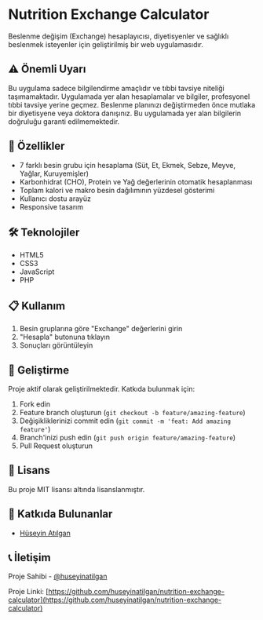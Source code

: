 # Nutrition Exchange Calculator

Beslenme değişim (Exchange) hesaplayıcısı, diyetisyenler ve sağlıklı beslenmek isteyenler için geliştirilmiş bir web uygulamasıdır.

## ⚠️ Önemli Uyarı

Bu uygulama sadece bilgilendirme amaçlıdır ve tıbbi tavsiye niteliği taşımamaktadır. Uygulamada yer alan hesaplamalar ve bilgiler, profesyonel tıbbi tavsiye yerine geçmez. Beslenme planınızı değiştirmeden önce mutlaka bir diyetisyene veya doktora danışınız. Bu uygulamada yer alan bilgilerin doğruluğu garanti edilmemektedir.

## 🎯 Özellikler

- 7 farklı besin grubu için hesaplama (Süt, Et, Ekmek, Sebze, Meyve, Yağlar, Kuruyemişler)
- Karbonhidrat (CHO), Protein ve Yağ değerlerinin otomatik hesaplanması
- Toplam kalori ve makro besin dağılımının yüzdesel gösterimi
- Kullanıcı dostu arayüz
- Responsive tasarım

## 🛠️ Teknolojiler

- HTML5
- CSS3
- JavaScript
- PHP

## 📋 Kullanım

1. Besin gruplarına göre "Exchange" değerlerini girin
2. "Hesapla" butonuna tıklayın
3. Sonuçları görüntüleyin

## 🔄 Geliştirme

Proje aktif olarak geliştirilmektedir. Katkıda bulunmak için:

1. Fork edin
2. Feature branch oluşturun (`git checkout -b feature/amazing-feature`)
3. Değişikliklerinizi commit edin (`git commit -m 'feat: Add amazing feature'`)
4. Branch'inizi push edin (`git push origin feature/amazing-feature`)
5. Pull Request oluşturun

## 📝 Lisans

Bu proje MIT lisansı altında lisanslanmıştır.

## 👥 Katkıda Bulunanlar

- [Hüseyin Atılgan](https://github.com/huseyinatilgan)

## 📞 İletişim

Proje Sahibi - [@huseyinatilgan](https://github.com/huseyinatilgan)

Proje Linki: [https://github.com/huseyinatilgan/nutrition-exchange-calculator](https://github.com/huseyinatilgan/nutrition-exchange-calculator) 